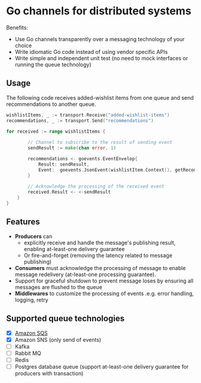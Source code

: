 # Go channels for distributed systems

Benefits:
* Use Go channels transparently over a messaging technology of your choice
* Write idiomatic Go code instead of using vendor specific APIs
* Write simple and independent unit test (no need to mock interfaces or running the queue technology)

## Usage

The following code receives added-wishlist items from one queue and send recommendations to another queue.

```go
wishlistItems, _ := transport.Receive("added-wishlist-items")
recommendations, _ := transport.Send("recommendations")

for received := range wishlistItems {
        
        // Channel to subscribe to the result of sending event 
        sendResult := make(chan error, 1)

        recommendations <- goevents.EventEnvelop{
            Result: sendResult,
            Event:  goevents.JsonEvent(wishlistItem.Context(), getRecommendation(wishlistItem.Event)),
        }
        
        // Acknowledge the processing of the received event
        received.Result <- <-sendResult
    }
}
```

## Features

+ **Producers** can 
  + explicitly receive and handle the message's publishing result, enabling at-least-one delivery guarantee
  + Or fire-and-forget (removing the latency related to message publishing)
+ **Consumers** must acknowledge the processing of message to enable message redelivery (at-least-one processing guarantee).
+ Support for graceful shutdown to prevent message loses by ensuring all messages are flushed to the queue
+ **Middlewares** to customize the processing of events .e.g. error handling, logging, retry

## Supported queue technologies

+ [x] [Amazon SQS](https://aws.amazon.com/sqs/)
+ [x] Amazon SNS (only send of events)
+ [ ] Kafka
+ [ ] Rabbit MQ
+ [ ] Redis
+ [ ] Postgres database queue (support at-least-one delivery guarantee for producers with transaction)
